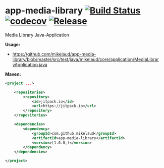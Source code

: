 # app-media-library [![Build Status](https://travis-ci.org/mikelaud/app-media-library.svg?branch=master)](https://travis-ci.org/mikelaud/app-media-library) [![codecov](https://codecov.io/gh/mikelaud/app-media-library/branch/master/graph/badge.svg)](https://codecov.io/gh/mikelaud/app-media-library) [![Release](https://jitpack.io/v/mikelaud/app-media-library.svg)](https://jitpack.io/#mikelaud/app-media-library)

Media Library Java-Application

**Usage:**
- https://github.com/mikelaud/app-media-library/blob/master/src/test/java/mikelaud/core/application/MediaLibraryApplication.java

**Maven:**
```XML
<project ...>

	<repositories>
		<repository>
			<id>jitpack.io</id>
			<url>https://jitpack.io</url>
		</repository>
	</repositories>

	<dependencies>
		<dependency>
			<groupId>com.github.mikelaud</groupId>
			<artifactId>app-media-library</artifactId>
			<version>[1.0.0,)</version>
		</dependency>
	</dependencies>

</project>
```
